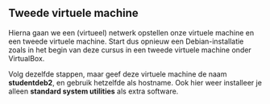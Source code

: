 ## Tweede virtuele machine

Hierna gaan we een (virtueel) netwerk opstellen onze virtuele machine en een tweede virtuele machine. Start dus opnieuw een Debian-installatie zoals in het begin van deze cursus in een tweede virtuele machine onder VirtualBox.

Volg dezelfde stappen, maar geef deze virtuele machine de naam **studentdeb2**, en gebruik hetzelfde als hostname. Ook hier weer installeer je alleen **standard system utilities** als extra software.
